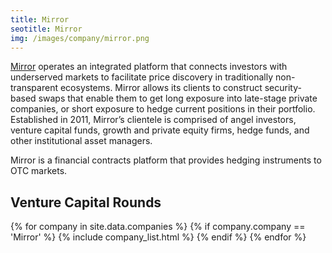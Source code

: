 ```yaml
---
title: Mirror
seotitle: Mirror
img: /images/company/mirror.png
---
```


<a href="https://mirror.co/">Mirror</a> operates an integrated platform that connects investors with underserved markets to facilitate price discovery in traditionally non-transparent ecosystems. Mirror allows its clients to construct security-based swaps that enable them to get long exposure into late-stage private companies, or short exposure to hedge current positions in their portfolio. Established in 2011, Mirror’s clientele is comprised of angel investors, venture capital funds, growth and private equity firms, hedge funds, and other institutional asset managers.

Mirror is a financial contracts platform that provides hedging instruments to OTC markets.

## Venture Capital Rounds

{% for company in site.data.companies %}
{% if company.company == 'Mirror' %}
{% include company_list.html %}
{% endif %}
{% endfor %}

